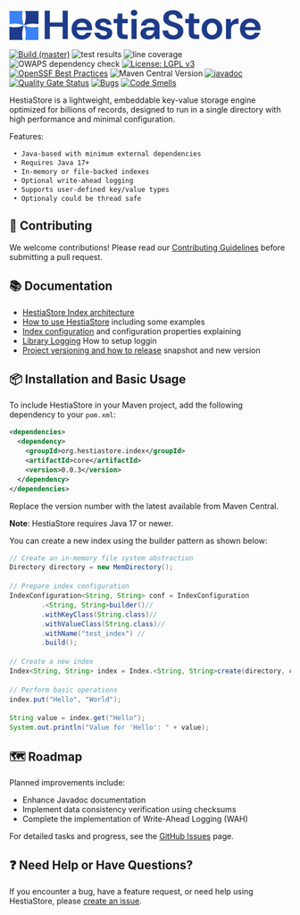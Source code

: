 ![HestiaStore logo](./images/logo.png)

[![Build (master)](https://github.com/jajir/HestiaStore/actions/workflows/maven.yml/badge.svg?branch=master)](https://github.com/jajir/HestiaStore/actions/workflows/maven.yml?query=branch%3Amain)
![test results](https://gist.githubusercontent.com/jajir/a613341fb9d9d0c6a426b42a714700b7/raw/badge-main.svg)
![line coverage](https://gist.githubusercontent.com/jajir/a613341fb9d9d0c6a426b42a714700b7/raw/jacoco-badge-main.svg)
![OWAPS dependency check](https://gist.githubusercontent.com/jajir/a613341fb9d9d0c6a426b42a714700b7/raw/badge-owasp-main.svg)
[![License: LGPL v3](https://img.shields.io/badge/License-LGPL%20v3-blue.svg)](https://www.gnu.org/licenses/lgpl-3.0)
[![OpenSSF Best Practices](https://www.bestpractices.dev/projects/10654/badge)](https://www.bestpractices.dev/projects/10654)
![Maven Central Version](https://img.shields.io/maven-central/v/org.hestiastore.index/core)
[![javadoc](https://javadoc.io/badge2/org.hestiastore.index/core/javadoc.svg)](https://javadoc.io/doc/org.hestiastore.index/core)
[![Quality Gate Status](https://sonarcloud.io/api/project_badges/measure?project=jajir_HestiaStore&metric=alert_status)](https://sonarcloud.io/summary/new_code?id=jajir_HestiaStore)
[![Bugs](https://sonarcloud.io/api/project_badges/measure?project=jajir_HestiaStore&metric=bugs)](https://sonarcloud.io/summary/new_code?id=jajir_HestiaStore)
[![Code Smells](https://sonarcloud.io/api/project_badges/measure?project=jajir_HestiaStore&metric=code_smells)](https://sonarcloud.io/summary/new_code?id=jajir_HestiaStore)

HestiaStore is a lightweight, embeddable key-value storage engine optimized for billions of records, designed to run in a single directory with high performance and minimal configuration.

Features:

```
 • Java-based with minimum external dependencies
 • Requires Java 17+
 • In-memory or file-backed indexes
 • Optional write-ahead logging
 • Supports user-defined key/value types
 • Optionaly could be thread safe
```

## 🤝 Contributing

We welcome contributions! Please read our [Contributing Guidelines](CONTRIBUTING.md) before submitting a pull request.

## 📚 Documentation

* [HestiaStore Index architecture](https://hestiastore.org/architecture/arch-index/)
* [How to use HestiaStore](https://hestiastore.org/how-to-use/) including some examples
* [Index configuration](https://hestiastore.org/configuration/) and configuration properties explaining
* [Library Logging](https://hestiastore.org/configuration/logging/) How to setup loggin
* [Project versioning and how to release](https://hestiastore.org/development/release/) snapshot and new version

<!--
* [Segment implementation details](segment.md)
-->

## 📦 Installation and Basic Usage

To include HestiaStore in your Maven project, add the following dependency to your `pom.xml`:

```xml
<dependencies>
  <dependency>
    <groupId>org.hestiastore.index</groupId>
    <artifactId>core</artifactId>
    <version>0.0.3</version>
  </dependency>
</dependencies>
```

Replace the version number with the latest available from Maven Central.

**Note**: HestiaStore requires Java 17 or newer.

You can create a new index using the builder pattern as shown below:

```java
// Create an in-memory file system abstraction
Directory directory = new MemDirectory();

// Prepare index configuration
IndexConfiguration<String, String> conf = IndexConfiguration
        .<String, String>builder()//
        .withKeyClass(String.class)//
        .withValueClass(String.class)//
        .withName("test_index") //
        .build();

// Create a new index
Index<String, String> index = Index.<String, String>create(directory, conf);

// Perform basic operations
index.put("Hello", "World");

String value = index.get("Hello");
System.out.println("Value for 'Hello': " + value);
```

## 🗺️ Roadmap

Planned improvements include:

* Enhance Javadoc documentation
* Implement data consistency verification using checksums
* Complete the implementation of Write-Ahead Logging (WAH)

For detailed tasks and progress, see the [GitHub Issues](https://github.com/jajir/HestiaStore/issues) page.

## ❓ Need Help or Have Questions?

If you encounter a bug, have a feature request, or need help using HestiaStore, please [create an issue](https://github.com/jajir/HestiaStore/issues).
